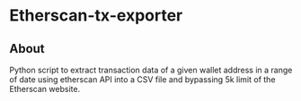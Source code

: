 # Etherscan-tx-exporter
## About 
Python script to extract transaction data of a given wallet address in a range of date using etherscan API into a CSV file and bypassing 5k limit of the Etherscan website. 
